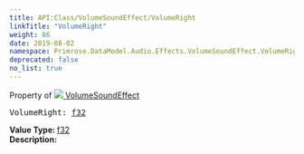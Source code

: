 ```yaml
---
title: API:Class/VolumeSoundEffect/VolumeRight
linkTitle: "VolumeRight"
weight: 86
date: 2019-08-02
namespace: Primrose.DataModel.Audio.Effects.VolumeSoundEffect.VolumeRight
deprecated: false
no_list: true
---
```

Property of <a href="/docs/api-reference/Class/VolumeSoundEffect"><img src="/icons/silk/soundwave.png"/>&nbsp;VolumeSoundEffect</a>
<pre class="method-declaration">
VolumeRight: <a class="type" href="/docs/api-reference/System/Primitives#single">f32</a></pre>
<b>Value Type: </b>
<a class="type" href="/docs/api-reference/System/Primitives#single">f32</a>
<br/>
<b>Description: </b>